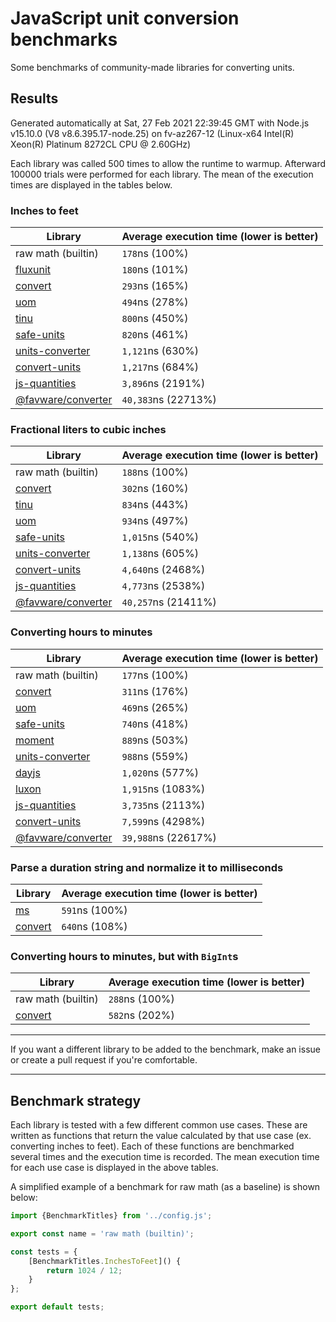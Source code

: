 # JavaScript unit conversion benchmarks

Some benchmarks of community-made libraries for converting units.

## Results

<!-- beginblock(results) -->

Generated automatically at Sat, 27 Feb 2021 22:39:45 GMT with Node.js v15.10.0 (V8 v8.6.395.17-node.25) on fv-az267-12 (Linux-x64 Intel(R) Xeon(R) Platinum 8272CL CPU @ 2.60GHz)

Each library was called 500 times to allow the runtime to warmup.
Afterward 100000 trials were performed for each library.
The mean of the execution times are displayed in the tables below.

### Inches to feet

| Library                                                            | Average execution time (lower is better) |
| ------------------------------------------------------------------ | ---------------------------------------- |
| raw math (builtin)                                                 | `178`ns (100%)                           |
| [fluxunit](https://npmjs.com/package/fluxunit)                     | `180`ns (101%)                           |
| [convert](https://npmjs.com/package/convert)                       | `293`ns (165%)                           |
| [uom](https://npmjs.com/package/uom)                               | `494`ns (278%)                           |
| [tinu](https://npmjs.com/package/tinu)                             | `800`ns (450%)                           |
| [safe-units](https://npmjs.com/package/safe-units)                 | `820`ns (461%)                           |
| [units-converter](https://npmjs.com/package/units-converter)       | `1,121`ns (630%)                         |
| [convert-units](https://npmjs.com/package/convert-units)           | `1,217`ns (684%)                         |
| [js-quantities](https://npmjs.com/package/js-quantities)           | `3,896`ns (2191%)                        |
| [@favware/converter](https://npmjs.com/package/@favware/converter) | `40,383`ns (22713%)                      |

### Fractional liters to cubic inches

| Library                                                            | Average execution time (lower is better) |
| ------------------------------------------------------------------ | ---------------------------------------- |
| raw math (builtin)                                                 | `188`ns (100%)                           |
| [convert](https://npmjs.com/package/convert)                       | `302`ns (160%)                           |
| [tinu](https://npmjs.com/package/tinu)                             | `834`ns (443%)                           |
| [uom](https://npmjs.com/package/uom)                               | `934`ns (497%)                           |
| [safe-units](https://npmjs.com/package/safe-units)                 | `1,015`ns (540%)                         |
| [units-converter](https://npmjs.com/package/units-converter)       | `1,138`ns (605%)                         |
| [convert-units](https://npmjs.com/package/convert-units)           | `4,640`ns (2468%)                        |
| [js-quantities](https://npmjs.com/package/js-quantities)           | `4,773`ns (2538%)                        |
| [@favware/converter](https://npmjs.com/package/@favware/converter) | `40,257`ns (21411%)                      |

### Converting hours to minutes

| Library                                                            | Average execution time (lower is better) |
| ------------------------------------------------------------------ | ---------------------------------------- |
| raw math (builtin)                                                 | `177`ns (100%)                           |
| [convert](https://npmjs.com/package/convert)                       | `311`ns (176%)                           |
| [uom](https://npmjs.com/package/uom)                               | `469`ns (265%)                           |
| [safe-units](https://npmjs.com/package/safe-units)                 | `740`ns (418%)                           |
| [moment](https://npmjs.com/package/moment)                         | `889`ns (503%)                           |
| [units-converter](https://npmjs.com/package/units-converter)       | `988`ns (559%)                           |
| [dayjs](https://npmjs.com/package/dayjs)                           | `1,020`ns (577%)                         |
| [luxon](https://npmjs.com/package/luxon)                           | `1,915`ns (1083%)                        |
| [js-quantities](https://npmjs.com/package/js-quantities)           | `3,735`ns (2113%)                        |
| [convert-units](https://npmjs.com/package/convert-units)           | `7,599`ns (4298%)                        |
| [@favware/converter](https://npmjs.com/package/@favware/converter) | `39,988`ns (22617%)                      |

### Parse a duration string and normalize it to milliseconds

| Library                                      | Average execution time (lower is better) |
| -------------------------------------------- | ---------------------------------------- |
| [ms](https://npmjs.com/package/ms)           | `591`ns (100%)                           |
| [convert](https://npmjs.com/package/convert) | `640`ns (108%)                           |

### Converting hours to minutes, but with `BigInt`s

| Library                                      | Average execution time (lower is better) |
| -------------------------------------------- | ---------------------------------------- |
| raw math (builtin)                           | `288`ns (100%)                           |
| [convert](https://npmjs.com/package/convert) | `582`ns (202%)                           |

<!-- endblock(results) -->

---

If you want a different library to be added to the benchmark, make an issue or create a pull request if you're comfortable.

---

## Benchmark strategy

Each library is tested with a few different common use cases.
These are written as functions that return the value calculated by that use case (ex. converting inches to feet).
Each of these functions are benchmarked several times and the execution time is recorded.
The mean execution time for each use case is displayed in the above tables.

A simplified example of a benchmark for raw math (as a baseline) is shown below:

```js
import {BenchmarkTitles} from '../config.js';

export const name = 'raw math (builtin)';

const tests = {
	[BenchmarkTitles.InchesToFeet]() {
		return 1024 / 12;
	}
};

export default tests;
```
